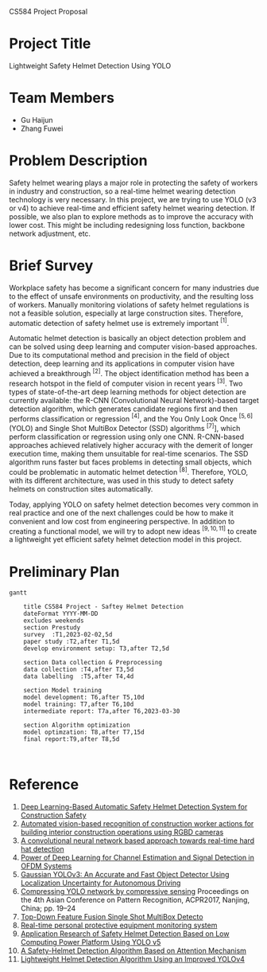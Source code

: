 CS584 Project Proposal

# Project Title

Lightweight Safety Helmet Detection Using YOLO

# Team Members

- Gu Haijun
- Zhang Fuwei


# Problem Description

Safety helmet wearing plays a major role in protecting the safety of workers in industry and construction, so a real-time helmet wearing detection technology is very necessary. In this project, we are trying to use YOLO (v3 or v4) to achieve real-time and efficient safety helmet wearing detection. If possible, we also plan to explore methods as to improve the accuracy with lower cost. This might be including redesigning loss function, backbone network adjustment, etc.

# Brief Survey

Workplace safety has become a significant concern for many industries due to the effect of unsafe environments on productivity, and the resulting loss of workers. Manually monitoring violations of safety helmet regulations is not a feasible solution, especially at large construction sites. Therefore, automatic detection of safety helmet use is extremely important $^{[1]}$.

Automatic helmet detection is basically an object detection problem and can be solved using deep learning and computer vision-based approaches. Due to its computational method and precision in the field of object detection, deep learning and its applications in computer vision have achieved a breakthrough $^{[2]}$. The object identification method has been a research hotspot in the field of computer vision in recent years $^{[3]}$. Two types of state-of-the-art deep learning methods for object detection are currently available: the R-CNN (Convolutional Neural Network)-based target detection algorithm, which generates candidate regions first and then performs classification or regression $^{[4]}$, and the You Only Look Once $^{[5,6]}$ (YOLO) and Single Shot MultiBox Detector (SSD) algorithms $^{[7]}$], which perform classification or regression using only one CNN. R-CNN-based approaches achieved relatively higher accuracy with the demerit of longer execution time, making them unsuitable for real-time scenarios. The SSD algorithm runs faster but faces problems in detecting small objects, which could be problematic in automatic helmet detection $^{[8]}$. Therefore, YOLO, with its different architecture, was used in this study to detect safety helmets on construction sites automatically.

Today, applying YOLO on safety helmet detection becomes very common in real practice and one of the next challenges could be how to make it convenient and low cost from engineering perspective. In addition to creating a functional model, we will try to adopt new ideas $^{[9,10,11]}$ to create a lightweight yet efficient safety helmet detection model in this project.



# Preliminary Plan

```mermaid
gantt

    title CS584 Project - Saftey Helmet Detection
    dateFormat YYYY-MM-DD
    excludes weekends
    section Prestudy
    survey	:T1,2023-02-02,5d
    paper study :T2,after T1,5d
    develop environment setup: T3,after T2,5d
    
    section Data collection & Preprocessing
    data collection	:T4,after T3,5d
    data labelling	:T5,after T4,4d
    
    section Model training
    model development: T6,after T5,10d
    model training: T7,after T6,10d
    intermediate report: T7a,after T6,2023-03-30
    
    section Algorithm optimization
    model optimzation: T8,after T7,15d
    final report:T9,after T8,5d
    
    
```


# Reference
1. [Deep Learning-Based Automatic Safety Helmet Detection System for Construction Safety](!https://www.mdpi.com/2076-3417/12/16/8268)
2. [Automated vision-based recognition of construction worker actions for building interior construction operations using RGBD cameras](!https://scholar.google.com/scholar_lookup?title=Automated+vision-based+recognition+of+construction+worker+actions+for+building+interior+construction+operations+using+RGBD+cameras&conference=Proceedings+of+the+Construction+Research+Congress+2012:+Construction+Challenges+in+a+Flat+World&author=Escorcia,+V.&author=D%C3%A1vila,+M.A.&author=Golparvar-Fard,+M.&author=Niebles,+J.C.&publication_year=2012&doi=10.1061/9780784412329.089)
3. [A convolutional neural network based approach towards real-time hard hat detection](!https://scholar.google.com/scholar_lookup?title=A+convolutional+neural+network+based+approach+towards+real-time+hard+hat+detection&conference=Proceedings+of+the+2018+IEEE+International+Conference+on+Progress+in+Informatics+and+Computing&author=Xie,+Z.&author=Liu,+H.&author=Li,+Z.&author=He,+Y.&publication_year=2018&pages=430%E2%80%93434&doi=10.1109/pic.2018.8706269)
4. [Power of Deep Learning for Channel Estimation and Signal Detection in OFDM Systems](!https://scholar.google.com/scholar_lookup?title=Power+of+Deep+Learning+for+Channel+Estimation+and+Signal+Detection+in+OFDM+Systems&author=Ye,+H.&author=Li,+G.Y.&author=Juang,+B.-H.&publication_year=2017&journal=IEEE+Wirel.+Commun.+Lett.&volume=7&pages=114%E2%80%93117&doi=10.1109/LWC.2017.2757490)
5. [Gaussian YOLOv3: An Accurate and Fast Object Detector Using Localization Uncertainty for Autonomous Driving](!https://scholar.google.com/scholar_lookup?title=Gaussian+YOLOv3:+An+Accurate+and+Fast+Object+Detector+Using+Localization+Uncertainty+for+Autonomous+Driving&conference=Proceedings+of+the+2019+IEEE/CVF+International+Conference+on+Computer+Vision+(ICCV)&author=Choi,+J.&author=Chun,+D.&author=Kim,+H.&author=Lee,+H.-J.&publication_year=2019&pages=502%E2%80%93511)
6. [Compressing YOLO network by compressive sensing](!#) Proceedings on the 4th Asian Conference on Pattern Recognition, ACPR2017, Nanjing, China; pp. 19–24
7. [Top-Down Feature Fusion Single Shot MultiBox Detecto](!https://scholar.google.com/scholar_lookup?title=TDFSSD:+Top-Down+Feature+Fusion+Single+Shot+MultiBox+Detector&author=Pan,+H.&author=Jiang,+J.&author=Chen,+G.&publication_year=2020&journal=Signal+Process.+Image+Commun.&volume=89&pages=115987&doi=10.1016/j.image.2020.115987)
8. [Real-time personal protective equipment monitoring system](!https://scholar.google.com/scholar_lookup?title=Real-time+personal+protective+equipment+monitoring+system&author=Barro-Torres,+S.&author=Fern%C3%A1ndez-Caram%C3%A9s,+T.M.&author=P%C3%A9rez-Iglesias,+H.J.&author=Escudero,+C.J.&publication_year=2012&journal=Comput.+Commun.&volume=36&pages=42%E2%80%9350&doi=10.1016/j.comcom.2012.01.005)
9. [Application Research of Safety Helmet Detection Based on Low Computing Power Platform Using YOLO v5](!https://dl.acm.org/doi/abs/10.1007/978-3-031-06794-5_9)
10. [A Safety-Helmet Detection Algorithm Based on Attention Mechanism](!https://ieeexplore.ieee.org/document/9660439)
11. [Lightweight Helmet Detection Algorithm Using an Improved YOLOv4](!https://www.mdpi.com/1424-8220/23/3/1256)
